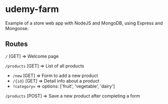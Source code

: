 # udemy-farm
Example of a store web app with NodeJS and MongoDB, using Express and Mongoose.

## Routes

`/`         [GET]  => Welcome page

`/products` [GET]  =>  List of all products
- `/new`    [GET]  =>  Form to add a new product
- `/{id}`   [GET]  =>  Detail info about a product
- `?category=` => options: ['fruit', 'vegetable', 'dairy']

`/products` [POST]  =>  Save a new product after completing a form

